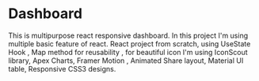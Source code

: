 # Dashboard
This is multipurpose react responsive dashboard. In this project I'm using multiple basic feature of react. React project from scratch, using UseState Hook , Map method for reusability , for beautiful icon  I'm using IconScout library, Apex Charts, Framer Motion , Animated Share layout, Material UI table, Responsive CSS3 designs.
